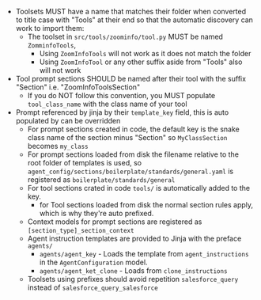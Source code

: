 
- Toolsets MUST have a name that matches their folder when converted to title case with "Tools" at their end so that the automatic discovery can work to import them:
  - The toolset in `src/tools/zoominfo/tool.py` MUST be named `ZomminfoTools`, 
    - Using `ZoomInfoTools` will not work as it does not match the folder
    - Using `ZoomInfoTool` or any other suffix aside from "Tools" also will not work
- Tool prompt sections SHOULD be named after their tool with the suffix "Section" i.e. "ZoomInfoToolsSection"
  - If you do NOT follow this convention, you MUST populate `tool_class_name` with the class name of your tool
- Prompt referenced by jinja by their `template_key` field, this is auto populated by can be overridden
  - For prompt sections created in code, the default key is the snake class name of the section minus "Section" so `MyClassSection` becomes `my_class`
  - For prompt sections loaded from disk the filename relative to the root folder of templates is used, so `agent_config/sections/boilerplate/standards/general.yaml` is registered as `boilerplate/standards/general`
  - For tool sections crated in code `tools/` is automatically added to the key.
    - for Tool sections loaded from disk the normal section rules apply, which is why they're auto prefixed. 
  - Context models for prompt sections are registered as `[section_type]_section_context` 
  - Agent instruction templates are provided to Jinja with the preface `agents/`
    - `agents/agent_key` - Loads the template from `agent_instructions` in the `AgentConfiguration` model.
    - `agents/agent_ket_clone` - Loads from `clone_instructions`
  - Toolsets using prefixes should avoid repetition `salesforce_query` instead of `salesforce_query_salesforce`
  